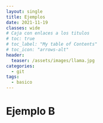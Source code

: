 ```yaml
---
layout: single
title: Ejemplos 
date: 2021-11-19
classes: wide
# Caja con enlaces a los titulos
# toc: true
# toc_label: "My table of Contents"
# toc_icon: "arrows-alt"
header:
  teaser: /assets/images/llama.jpg
categories:
  - git
tags:
  - basico
---
```


# Ejemplo B
